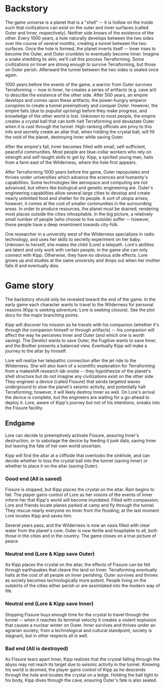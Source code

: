 # Backstory

The game universe is a planet that is a "shell" -- it is hollow on the inside such that civilizations can exist on the outer and inner surfaces (called Outer and Inner, respectively). Neither side knows of the existence of the other. Every 1000 years, a hole naturally develops between the two sides over the course of several months, creating a tunnel between the two surfaces. Once the hole is formed, the planet inverts itself -- Inner rises to become the Outer, and Outer crumbles to eventually become Inner. Imagine a snake shedding its skin; we'll call this process Terraforming. Some civilizations on Inner are strong enough to survive Terraforming, but those on Outer perish. Afterward the tunnel between the two sides is sealed once again.

1000 years before the events of the game, a warrior from Outer survives Terraforming -- now in Inner, he creates a series of artifacts (e.g. cave art) to describe the existence of the other side. After 500 years, an empire develops and comes upon these artifacts; the power-hungry emperor conspires to create a tunnel preemptively and conquer Outer. However, the empire falls (due to populist uprising) before they make progress, and knowledge of the other world is lost. Unknown to most people, the empire creates a crystal ball that can both halt Terraforming and devastate Outer when it is cast through the tunnel. High-ranking officials are privy to this info and secretly create an altar that, when holding the crystal ball, will fill the void of the planet, destroying Inner while saving Outer.

After the empire's fall, Inner becomes filled with small, self-sufficient, peaceful communities. Most people are blue-collar workers who rely on strength and self-taught skills to get by. Kipp, a spirited young man, hails from a farm east of the Wilderness, where the hole first appears.

After Terraforming 1000 years before the game, Outer repopulates and thrives under universities which advance the sciences and humanity's capabilities. Some technologies like aerospace and computing are not advanced, but others like biological and genetic engineering are. Outer's engineering capabilities allow several large cities to develop and create nearly unlimited food and shelter for its people. A sort of utopia arises; however, it comes at the cost of smaller communities in the surrounding areas. In order to produce resources, the planet must be drained, rendering most places outside the cities inhospitable. In the big picture, a relatively small number of people (who choose to live outside) suffer -- however, these people have a deep resentment towards city-folk.

One researcher in a university west of the Wilderness specializes in radio technology, and uses her skills to secretly experiment on her baby. Unknown to herself, she makes the child (Lore) a telepath. Lore's abilities are latent and only work with certain people; in the game she can only connect with Kipp. Otherwise, they have no obvious side effects. Lore grows up and studies at the same university and drops out when her mother falls ill and eventually dies.

# Game story

The backstory should only be revealed toward the end of the game. In the early game each character wants to travel to the Wilderness for personal reasons (Kipp is seeking adventure; Lore is seeking closure). See the plot docs for the major branching points.

Kipp will discover his mission as he travels with his companion (whether it's through the companion himself or through artifacts) -- his companion will affect the way he perceives Inner and Outer (and which one is worth saving). The Derelict wants to save Outer, the Fugitive wants to save Inner, and the Brother presents a balanced view. Eventually Kipp will make a journey to the altar by himself.

Lore will realize her telepathic connection after the jet ride to the Wilderness. She will also learn of a scientific explanation for Terraforming from a makeshift research lab onsite -- they hypothesize of the planet's shell structure but do not imagine any civilizations exist on the other side. They engineer a device (called Fissure) that sends targeted waves underground to slow the planet's seismic activity, and potentially halt Terraforming; however, it will likely destroy Inner as well. On Lore's arrival the device is complete, but the engineers are waiting for a go-ahead to deploy it. Lore, aware of Kipp's journey but not of his intentions, sneaks into the Fissure facility.

## Endgame

Lore can decide to preemptively activate Fissure, assuring Inner's destruction, or to sabotage the device by feeding it junk data, saving Inner but leaving the fate of her own world uncertain.

Kipp will find the altar at a cliffside that overlooks the sinkhole, and can decide whether to toss the crystal ball into the tunnel (saving Inner) or whether to place it on the altar (saving Outer).

### Good end (All is saved)

Fissure is stopped, but Kipp places the crystal on the altar. Rain begins to fall. The player gains control of Lore as her visions of the events of Inner inform her that Kipp's world will become inundated. Filled with compassion, Lore and friends locate planes parked at camp and fly through the tunnel. They rescue nearly everyone on Inner from the flooding; at the last moment Lore locates Kipp and saves him.

Several years pass, and the Wilderness is now an oasis filled with clear water from the planet's core. Outer is now fertile and hospitable to all, both those in the cities and in the country. The game closes on a true picture of peace.

### Neutral end (Lore & Kipp save Outer)

As Kipp places the crystal on the altar, the effects of Fissure can be felt through earthquakes that cleave the land on Inner. Terraforming eventually halts at the cost of all people on Inner perishing. Outer survives and thrives as society becomes technologically more potent. People living on the outskirts of the cities either perish or are assimilated into the modern way of life.

### Neutral end (Lore & Kipp save Inner)

Stopping Fissure buys enough time for the crystal to travel through the tunnel -- when it reaches its terminal velocity it creates a violent explosion that causes a nuclear winter on Outer. Inner survives and thrives under an agrarian society; from a technological and cultural standpoint, society is stagnant, but in other respects all is well.

### Bad end (All is destroyed)

As Fissure tears apart Inner, Kipp realizes that the crystal falling through the abyss may not reach its target due to seismic activity in the tunnel. Knowing his world is doomed, the player gains control of Kipp as he descends through the hole and locates the crystal on a ledge. Holding the ball tight to his body, Kipp dives through the cave, ensuring Outer's fate is also sealed.
